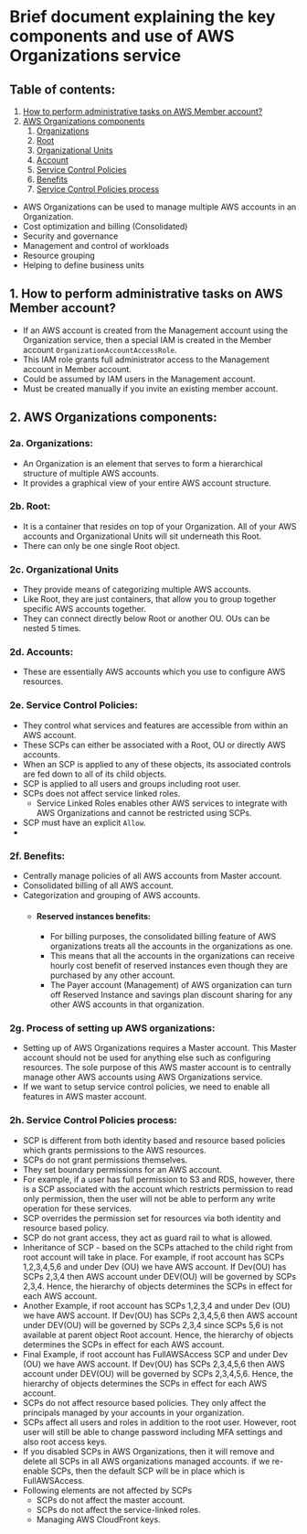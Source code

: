 # Brief document explaining the key components and use of AWS Organizations service

## Table of contents:

1. [How to perform administrative tasks on AWS Member account?](#1-how-to-perform-administrative-tasks-on-aws-member-account)
2. [AWS Organizations components](#2-aws-organizations-components)
   1. [Organizations](#2a-organizations)
   2. [Root](#2b-root)
   3. [Organizational Units](#2c-organizational-units)
   4. [Account](#2d-accounts)
   5. [Service Control Policies](#2e-service-control-policies)
   6. [Benefits](#2f-benefits)
   7. [Service Control Policies process](#2h-service-control-policies-process)

- AWS Organizations can be used to manage multiple AWS accounts in an Organization.
- Cost optimization and billing (Consolidated)
- Security and governance
- Management and control of workloads
- Resource grouping
- Helping to define business units

## 1. How to perform administrative tasks on AWS Member account?
- If an AWS account is created from the Management account using the Organization service, then a special IAM is created
  in the Member account ```OrganizationAccountAccessRole```.
- This IAM role grants full administrator access to the Management account in Member account.
- Could be assumed by IAM users in the Management account.
- Must be created manually if you invite an existing member account.

## 2. AWS Organizations components:
### 2a. Organizations:
- An Organization is an element that serves to form a hierarchical structure of multiple
  AWS accounts.
- It provides a graphical view of your entire AWS account structure.

### 2b. Root:
- It is a container that resides on top of your Organization. All of your AWS
  accounts and Organizational Units will sit underneath this Root.
- There can only be one single Root object.

### 2c. Organizational Units
- They provide means of categorizing multiple AWS accounts.
- Like Root, they are just containers, that allow you to group together specific
  AWS accounts together.
- They can connect directly below Root or another OU. OUs can be nested 5 times.

### 2d. Accounts:
- These are essentially AWS accounts which you use to configure AWS resources.

### 2e. Service Control Policies:
- They control what services and features are accessible from within an AWS account.
- These SCPs can either be associated with a Root, OU or directly AWS accounts.
- When an SCP is applied to any of these objects, its associated controls are fed
  down to all of its child objects.
- SCP is applied to all users and groups including root user.
- SCPs does not affect service linked roles.
  - Service Linked Roles enables other AWS services to integrate with AWS Organizations and cannot be restricted using SCPs.
- SCP must have an explicit ```Allow```.
- 

### 2f. Benefits:
- Centrally manage policies of all AWS accounts from Master account.
- Consolidated billing of all AWS account.
- Categorization and grouping of AWS accounts.
  - #### Reserved instances benefits:
    - For billing purposes, the consolidated billing feature of AWS organizations treats all the accounts in the organizations
      as one.
    - This means that all the accounts in the organizations can receive hourly cost benefit of reserved instances even though
      they are purchased by any other account.
    - The Payer account (Management) of AWS organization can turn off Reserved Instance and savings plan discount sharing
      for any other AWS accounts in that organization. 

### 2g. Process of setting up AWS organizations:
- Setting up of AWS Organizations requires a Master account. This Master account should not be used
  for anything else such as configuring resources. The sole purpose of this AWS master account is
  to centrally manage other AWS accounts using AWS Organizations service.
 - If we want to setup service control policies, we need to enable all features in AWS master account.

### 2h. Service Control Policies process:
- SCP is different from both identity based and resource based policies which grants permissions to the AWS resources.
- SCPs do not grant permissions themselves.
- They set boundary permissions for an AWS account.
- For example, if a user has full permission to S3 and RDS, however, there is a SCP associated with the account
  which restricts permission to read only permission, then the user will not be able to perform any write
  operation for these services.
- SCP overrides the permission set for resources via both identity and resource based policy.
- SCP do not grant access, they act as guard rail to what is allowed.
- Inheritance of SCP - based on the SCPs attached to the child right from root account will take in place.
 For example, if root account has SCPs 1,2,3,4,5,6 and under Dev (OU) we have AWS account. If Dev(OU) has SCPs 2,3,4
 then AWS account under DEV(OU) will be governed by SCPs 2,3,4. Hence, the hierarchy of objects determines the
 SCPs in effect for each AWS account.
- Another Example, if root account has SCPs 1,2,3,4 and under Dev (OU) we have AWS account. If Dev(OU) has SCPs 2,3,4,5,6
 then AWS account under DEV(OU) will be governed by SCPs 2,3,4 since SCPs 5,6 is not available at parent object Root account.
 Hence, the hierarchy of objects determines the SCPs in effect for each AWS account.
- Final Example, if root account has FullAWSAccess SCP and under Dev (OU) we have AWS account. If Dev(OU) has SCPs 2,3,4,5,6
 then AWS account under DEV(OU) will be governed by SCPs 2,3,4,5,6.
 Hence, the hierarchy of objects determines the SCPs in effect for each AWS account.
- SCPs do not affect resource based policies. They only affect the principals managed by your accounts in your organization.
- SCPs affect all users and roles in addition to the root user. However, root user will still be able to change password including
  MFA settings and also root access keys.
- If you disabled SCPs in AWS Organizations, then it will remove and delete all SCPs in all AWS organizations managed accounts.
  if we re-enable SCPs, then the default SCP will be in place which is FullAWSAccess.
- Following elements are not affected by SCPs
  - SCPs do not affect the master account.
  - SCPs do not affect the service-linked roles.
  - Managing AWS CloudFront keys.
